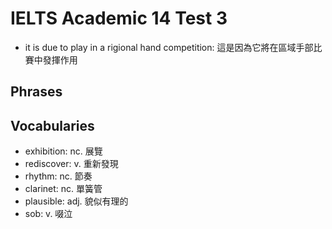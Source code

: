 # IELTS Academic 14 Test 3

- it is due to play in a rigional hand competition: 這是因為它將在區域手部比賽中發揮作用

## Phrases


## Vocabularies

- exhibition: nc. 展覽
- rediscover: v. 重新發現
- rhythm: nc. 節奏
- clarinet: nc. 單簧管
- plausible: adj. 貌似有理的
- sob: v. 啜泣